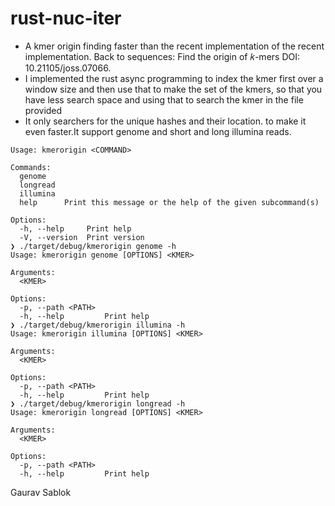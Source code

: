 # rust-nuc-iter

- A kmer origin finding faster than the recent implementation of the recent implementation. Back to sequences: Find the origin of 𝑘-mers DOI: 10.21105/joss.07066.
- I implemented the rust async programming to index the kmer first over a window size and then use that to make the set of the kmers, so that you have less search space and using that to search the kmer in the file provided
- It only searchers for the unique hashes and their location. to make it even faster.It support genome and short and long illumina reads.


```
Usage: kmerorigin <COMMAND>

Commands:
  genome
  longread
  illumina
  help      Print this message or the help of the given subcommand(s)

Options:
  -h, --help     Print help
  -V, --version  Print version
❯ ./target/debug/kmerorigin genome -h
Usage: kmerorigin genome [OPTIONS] <KMER>

Arguments:
  <KMER>

Options:
  -p, --path <PATH>
  -h, --help         Print help
❯ ./target/debug/kmerorigin illumina -h
Usage: kmerorigin illumina [OPTIONS] <KMER>

Arguments:
  <KMER>

Options:
  -p, --path <PATH>
  -h, --help         Print help
❯ ./target/debug/kmerorigin longread -h
Usage: kmerorigin longread [OPTIONS] <KMER>

Arguments:
  <KMER>

Options:
  -p, --path <PATH>
  -h, --help         Print help
```

Gaurav Sablok

